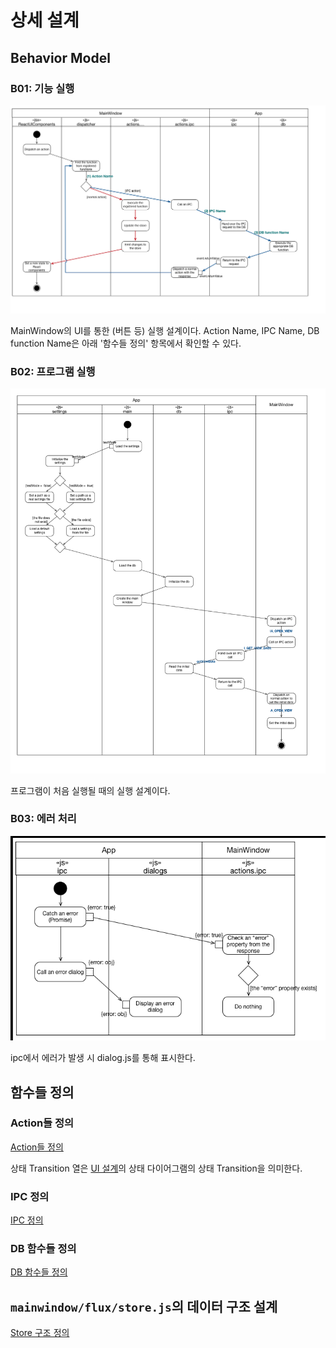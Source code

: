 # 상세 설계
## Behavior Model
### B01: 기능 실행
![기능 실행](../images/details-b01-2016-09-03.png)

MainWindow의 UI를 통한 (버튼 등) 실행 설계이다. Action Name, IPC Name, DB function Name은 아래 '함수들 정의' 항목에서 확인할 수 있다.

### B02: 프로그램 실행
![프로그램 실행](../images/details-b02-2016-09-14.png)

프로그램이 처음 실행될 때의 실행 설계이다.

### B03: 에러 처리
![에러처리](../images/details-b03-2016-09-16.png)

ipc에서 에러가 발생 시 dialog.js를 통해 표시한다.

## 함수들 정의
### Action들 정의
[Action들 정의](https://www.icloud.com/numbers/03hMQehmK-jVBH7SfOZEUZnQw#actions)

상태 Transition 열은 [UI 설계](../doc/arch.ui.md)의 상태 다이어그램의 상태 Transition을 의미한다.

### IPC 정의
[IPC 정의](https://www.icloud.com/numbers/0lI96VlolhAmutnLItrVn8TLg#ipc)

### DB 함수들 정의
[DB 함수들 정의](https://www.icloud.com/numbers/0z6cmqVq8wW6H0fN9STF3q0ag#dbFunc)

## `mainwindow/flux/store.js`의 데이터 구조 설계
[Store 구조 정의](https://www.icloud.com/numbers/0NBqQIbu3GQ713QQ-Tpdcde4A#store)